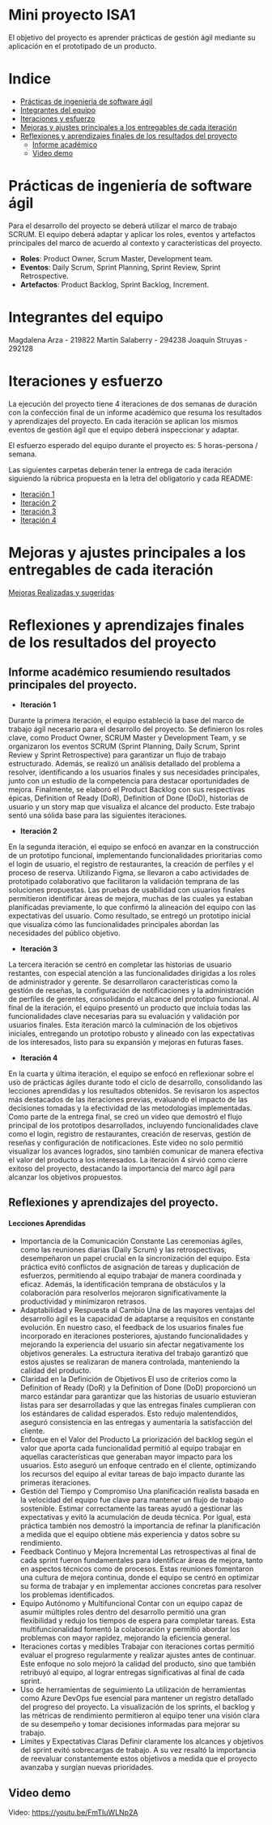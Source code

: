 # Mini proyecto ISA1

El objetivo del proyecto es aprender prácticas de gestión ágil mediante su aplicación en el prototipado de un producto.

# Indice

- [Prácticas de ingeniería de software ágil](#prácticas-de-ingeniería-de-software-ágil)
- [Integrantes del equipo](#integrantes-del-equipo)
- [Iteraciones y esfuerzo](#iteraciones-y-esfuerzo)
- [Mejoras y ajustes principales a los entregables de cada iteración](#mejoras-y-ajustes-principales-a-los-entregables-de-cada-iteración)
- [Reflexiones y aprendizajes finales de los resultados del proyecto](#reflexiones-y-aprendizajes-finales-de-los-resultados-del-proyecto)
  - [Informe académico](#informe-académico)
  - [Video demo](#video-demo)

# Prácticas de ingeniería de software ágil

Para el desarrollo del proyecto se deberá utilizar el marco de trabajo SCRUM. El equipo deberá adaptar y aplicar los roles, eventos y artefactos principales del marco de acuerdo al contexto y características del proyecto.

- **Roles**: Product Owner, Scrum Master, Development team.
- **Eventos**: Daily Scrum, Sprint Planning, Sprint Review, Sprint Retrospective.
- **Artefactos**: Product Backlog, Sprint Backlog, Increment.

# Integrantes del equipo

Magdalena Arza - 219822
Martín Salaberry - 294238
Joaquín Struyas - 292128

# Iteraciones y esfuerzo

La ejecución del proyecto tiene 4 iteraciones de dos semanas de duración con la confección final de un informe académico que resuma los resultados y aprendizajes del proyecto. En cada iteración se aplican los mismos eventos de gestión ágil que el equipo deberá inspeccionar y adaptar.

El esfuerzo esperado del equipo durante el proyecto es: 5 horas-persona / semana.

Las siguientes carpetas deberán tener la entrega de cada iteración siguiendo la rúbrica propuesta en la letra del obligatorio y cada README:

- [Iteración 1](./iteración-1/README.md)
- [Iteración 2](./iteración-2/README.md)
- [Iteración 3](./iteración-3/README.md)
- [Iteración 4](./iteración-4/README.md)

# Mejoras y ajustes principales a los entregables de cada iteración

[Mejoras Realizadas y sugeridas](./iteración-4/README.md#Mejoras-implementadas-en-los-prototipos)

# Reflexiones y aprendizajes finales de los resultados del proyecto

## Informe académico resumiendo resultados principales del proyecto.

- **Iteración 1**

Durante la primera iteración, el equipo estableció la base del marco de trabajo ágil necesario para el desarrollo del proyecto. Se definieron los roles clave, como Product Owner, SCRUM Master y Development Team, y se organizaron los eventos SCRUM (Sprint Planning, Daily Scrum, Sprint Review y Sprint Retrospective) para garantizar un flujo de trabajo estructurado. Además, se realizó un análisis detallado del problema a resolver, identificando a los usuarios finales y sus necesidades principales, junto con un estudio de la competencia para destacar oportunidades de mejora. Finalmente, se elaboró el Product Backlog con sus respectivas épicas, Definition of Ready (DoR), Definition of Done (DoD), historias de usuario y un story map que visualiza el alcance del producto. Este trabajo sentó una sólida base para las siguientes iteraciones.

- **Iteración 2**

En la segunda iteración, el equipo se enfocó en avanzar en la construcción de un prototipo funcional, implementando funcionalidades prioritarias como el login de usuario, el registro de restaurantes, la creación de perfiles y el proceso de reserva. Utilizando Figma, se llevaron a cabo actividades de prototipado colaborativo que facilitaron la validación temprana de las soluciones propuestas. Las pruebas de usabilidad con usuarios finales permitieron identificar áreas de mejora, muchas de las cuales ya estaban planificadas previamente, lo que confirmó la alineación del equipo con las expectativas del usuario. Como resultado, se entregó un prototipo inicial que visualiza cómo las funcionalidades principales abordan las necesidades del público objetivo.

- **Iteración 3**

La tercera iteración se centró en completar las historias de usuario restantes, con especial atención a las funcionalidades dirigidas a los roles de administrador y gerente. Se desarrollaron características como la gestión de reseñas, la configuración de notificaciones y la administración de perfiles de gerentes, consolidando el alcance del prototipo funcional. Al final de la iteración, el equipo presentó un producto que incluía todas las funcionalidades clave necesarias para su evaluación y validación por usuarios finales. Esta iteración marcó la culminación de los objetivos iniciales, entregando un prototipo robusto y alineado con las expectativas de los interesados, listo para su expansión y mejoras en futuras fases.

- **Iteración 4**

En la cuarta y última iteración, el equipo se enfocó en reflexionar sobre el uso de prácticas ágiles durante todo el ciclo de desarrollo, consolidando las lecciones aprendidas y los resultados obtenidos. Se revisaron los aspectos más destacados de las iteraciones previas, evaluando el impacto de las decisiones tomadas y la efectividad de las metodologías implementadas. Como parte de la entrega final, se creó un video que demostró el flujo principal de los prototipos desarrollados, incluyendo funcionalidades clave como el login, registro de restaurantes, creación de reservas, gestión de reseñas y configuración de notificaciones. Este video no solo permitió visualizar los avances logrados, sino también comunicar de manera efectiva el valor del producto a los interesados. La iteración 4 sirvió como cierre exitoso del proyecto, destacando la importancia del marco ágil para alcanzar los objetivos propuestos.

## Reflexiones y aprendizajes del proyecto.

#### Lecciones Aprendidas

- Importancia de la Comunicación Constante
  Las ceremonias ágiles, como las reuniones diarias (Daily Scrum) y las retrospectivas, desempeñaron un papel crucial en la sincronización del equipo. Esta práctica evitó conflictos de asignación de tareas y duplicación de esfuerzos, permitiendo al equipo trabajar de manera coordinada y eficaz. Además, la identificación temprana de obstáculos y la colaboración para resolverlos mejoraron significativamente la productividad y minimizaron retrasos.
- Adaptabilidad y Respuesta al Cambio
  Una de las mayores ventajas del desarrollo ágil es la capacidad de adaptarse a requisitos en constante evolución. En nuestro caso, el feedback de los usuarios finales fue incorporado en iteraciones posteriores, ajustando funcionalidades y mejorando la experiencia del usuario sin afectar negativamente los objetivos generales. La estructura iterativa del trabajo garantizó que estos ajustes se realizaran de manera controlada, manteniendo la calidad del producto.
- Claridad en la Definición de Objetivos
  El uso de criterios como la Definition of Ready (DoR) y la Definition of Done (DoD) proporcionó un marco estándar para garantizar que las historias de usuario estuvieran listas para ser desarrolladas y que las entregas finales cumplieran con los estándares de calidad esperados. Esto redujo malentendidos, aseguró consistencia en las entregas y aumentaría la satisfacción del cliente.
- Enfoque en el Valor del Producto
  La priorización del backlog según el valor que aporta cada funcionalidad permitió al equipo trabajar en aquellas características que generaban mayor impacto para los usuarios. Esto aseguró un enfoque centrado en el cliente, optimizando los recursos del equipo al evitar tareas de bajo impacto durante las primeras iteraciones.
- Gestión del Tiempo y Compromiso
  Una planificación realista basada en la velocidad del equipo fue clave para mantener un flujo de trabajo sostenible. Estimar correctamente las tareas ayudó a gestionar las expectativas y evitó la acumulación de deuda técnica. Por igual, esta práctica también nos demostró la importancia de refinar la planificación a medida que el equipo obtiene más experiencia y datos sobre su rendimiento.
- Feedback Continuo y Mejora Incremental
  Las retrospectivas al final de cada sprint fueron fundamentales para identificar áreas de mejora, tanto en aspectos técnicos como de procesos. Estas reuniones fomentaron una cultura de mejora continua, donde el equipo se centró en optimizar su forma de trabajar y en implementar acciones concretas para resolver los problemas identificados.
- Equipo Autónomo y Multifuncional
  Contar con un equipo capaz de asumir múltiples roles dentro del desarrollo permitió una gran flexibilidad y redujo los tiempos de espera para completar tareas. Esta multifuncionalidad fomentó la colaboración y permitió abordar los problemas con mayor rapidez, mejorando la eficiencia general.
- Iteraciones cortas y medibles
  Trabajar con iteraciones cortas permitió evaluar el progreso regularmente y realizar ajustes antes de continuar. Este enfoque no solo mejoró la calidad del producto, sino que también retribuyó al equipo, al lograr entregas significativas al final de cada sprint.
- Uso de herramientas de seguimiento
  La utilización de herramientas como Azure DevOps fue esencial para mantener un registro detallado del progreso del proyecto. La visualización de los sprints, el backlog y las métricas de rendimiento permitieron al equipo tener una visión clara de su desempeño y tomar decisiones informadas para mejorar su trabajo.
- Límites y Expectativas Claras
  Definir claramente los alcances y objetivos del sprint evitó sobrecargas de trabajo. A su vez resaltó la importancia de reevaluar constantemente estos objetivos a medida que el proyecto avanzaba y surgían nuevas prioridades.

## Video demo

Video: https://youtu.be/FmTIuWLNp2A
